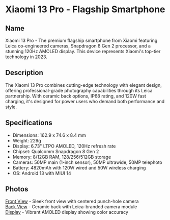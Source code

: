 

# Xiaomi 13 Pro - Flagship Smartphone

## Name
Xiaomi 13 Pro - The premium flagship smartphone from Xiaomi featuring Leica co-engineered cameras, Snapdragon 8 Gen 2 processor, and a stunning 120Hz AMOLED display. This device represents Xiaomi's top-tier technology in 2023.

## Description
The Xiaomi 13 Pro combines cutting-edge technology with elegant design, offering professional-grade photography capabilities through its Leica partnership. With ceramic back options, IP68 rating, and 120W fast charging, it's designed for power users who demand both performance and style.

## Specifications
- Dimensions: 162.9 x 74.6 x 8.4 mm
- Weight: 229g
- Display: 6.73" LTPO AMOLED, 120Hz refresh rate
- Chipset: Qualcomm Snapdragon 8 Gen 2
- Memory: 8/12GB RAM, 128/256/512GB storage
- Cameras: 50MP main (1-inch sensor), 50MP ultrawide, 50MP telephoto
- Battery: 4820mAh with 120W wired and 50W wireless charging
- OS: Android 13 with MIUI 14

## Photos

[Front View](https://www.notebookcheck.net/fileadmin/Notebooks/News/_nc3/Xiaomi_13_Procolurs.jpg) - Sleek front view with centered punch-hole camera  
[Back View](https://cdn.shopify.com/s/files/1/1126/0898/files/pms_1670745532.89043079_800x800_1_1_480x480.png?v=1678229095) - Ceramic back with Leica-branded camera module  
[Display](https://media.wired.com/photos/65d8d475c84c2777e71bbac0/master/w_2560%2Cc_limit/Gear-Featured-Xiaomi_Redmi_Note_13_Pro_Plus_2-SOURCE-Simon-Hill.jpg) - Vibrant AMOLED display showing color accuracy

